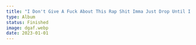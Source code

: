 ```yaml
---
title: "I Don't Give A Fuck About This Rap Shit Imma Just Drop Until I Don't Feel Like It Anymore"
type: Album
status: Finished
image: dgaf.webp
date: 2023-01-01
---
```

